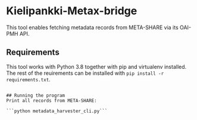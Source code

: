 # Kielipankki-Metax-bridge

This tool enables fetching metadata records from META-SHARE via its OAI-PMH API.

## Requirements
This tool works with Python 3.8 together with pip and virtualenv installed. The rest of the reuirements can be installed with ```pip install -r requirements.txt```.
```

## Running the program
Print all records from META-SHARE:

```python metadata_harvester_cli.py```